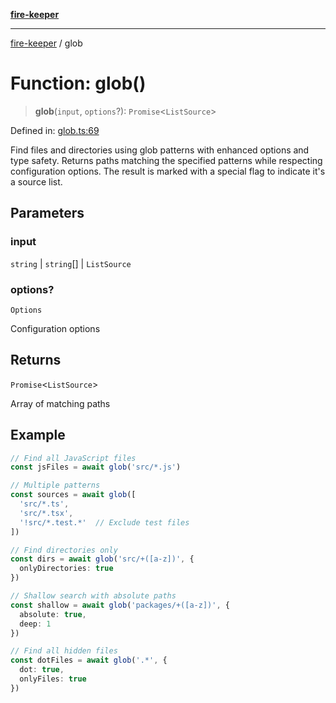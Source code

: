 [**fire-keeper**](../README.md)

***

[fire-keeper](../README.md) / glob

# Function: glob()

> **glob**(`input`, `options`?): `Promise`\<`ListSource`\>

Defined in: [glob.ts:69](https://github.com/phonowell/fire-keeper/blob/main/src/glob.ts#L69)

Find files and directories using glob patterns with enhanced options and type safety.
Returns paths matching the specified patterns while respecting configuration options.
The result is marked with a special flag to indicate it's a source list.

## Parameters

### input

`string` | `string`[] | `ListSource`

### options?

`Options`

Configuration options

## Returns

`Promise`\<`ListSource`\>

Array of matching paths

## Example

```ts
// Find all JavaScript files
const jsFiles = await glob('src/*.js')

// Multiple patterns
const sources = await glob([
  'src/*.ts',
  'src/*.tsx',
  '!src/*.test.*'  // Exclude test files
])

// Find directories only
const dirs = await glob('src/+([a-z])', {
  onlyDirectories: true
})

// Shallow search with absolute paths
const shallow = await glob('packages/+([a-z])', {
  absolute: true,
  deep: 1
})

// Find all hidden files
const dotFiles = await glob('.*', {
  dot: true,
  onlyFiles: true
})
```
